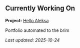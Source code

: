 ## Currently Working On

**Project:** [Hello Aleksa](https://github.com/alxhdd/hello-aleksa)

Portfolio automated to the brim

_Last updated: 2025-10-24_
